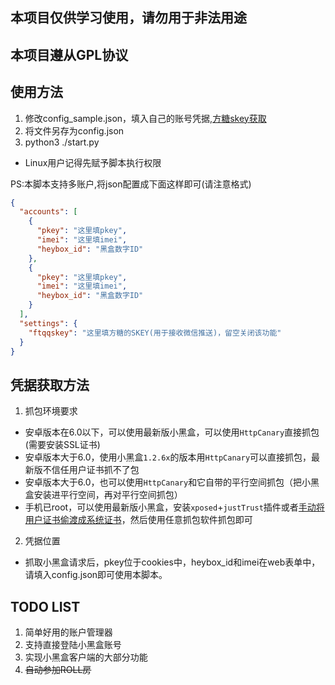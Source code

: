 ## 本项目仅供学习使用，请勿用于非法用途
## 本项目遵从GPL协议

## 使用方法
1. 修改config_sample.json，填入自己的账号凭据,[方糖skey获取](http://sc.ftqq.com)
2. 将文件另存为config.json
3. python3 ./start.py
 * Linux用户记得先赋予脚本执行权限


PS:本脚本支持多账户,将json配置成下面这样即可(请注意格式)
```json
{
  "accounts": [
    {
      "pkey": "这里填pkey",
      "imei": "这里填imei",
      "heybox_id": "黑盒数字ID"
    },
    {
      "pkey": "这里填pkey",
      "imei": "这里填imei",
      "heybox_id": "黑盒数字ID"
    }
  ],
  "settings": {
    "ftqqskey": "这里填方糖的SKEY(用于接收微信推送)，留空关闭该功能"
  }
}
```

## 凭据获取方法
1. 抓包环境要求
 * 安卓版本在6.0以下，可以使用最新版小黑盒，可以使用`HttpCanary`直接抓包(需要安装SSL证书)
 * 安卓版本大于6.0，使用小黑盒`1.2.6x`的版本用`HttpCanary`可以直接抓包，最新版不信任用户证书抓不了包
 * 安卓版本大于6.0，也可以使用`HttpCanary`和它自带的平行空间抓包（把小黑盒安装进平行空间，再对平行空间抓包）
 * 手机已root，可以使用最新版小黑盒，安装`xposed`+`justTrust`插件或者[手动将用户证书偷渡成系统证书](https://blog.chrxw.com/archives/2019/07/08/270.html)，然后使用任意抓包软件抓包即可
2. 凭据位置
 * 抓取小黑盒请求后，pkey位于cookies中，heybox_id和imei在web表单中，请填入config.json即可使用本脚本。

## TODO LIST
1. 简单好用的账户管理器
2. 支持直接登陆小黑盒账号
3. 实现小黑盒客户端的大部分功能
4. ~~自动参加ROLL房~~